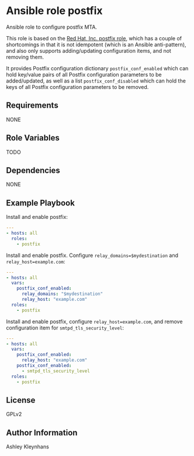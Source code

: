 # Ansible role postfix

Ansible role to configure postfix MTA.

This role is based on the [Red Hat, Inc. postfix role](https://github.com/linux-system-roles/postfix),
which has a couple of shortcomings in that it is not idempotent (which is an Ansible anti-pattern),
and also only supports adding/updating configuration items, and not removing them.

It provides  Postfix configuration dictionary `postfix_conf_enabled` which can hold key/value pairs of
all Postfix configuration parameters to be added/updated, as well as a list `postfix_conf_disabled`
which can hold the keys of all Postfix configuration parameters to be removed.

## Requirements

NONE

## Role Variables

TODO

## Dependencies

NONE

## Example Playbook

Install and enable postfix:

```yaml
---
- hosts: all
  roles:
    - postfix
```

Install and enable postfix. Configure `relay_domains=$mydestination` and
`relay_host=example.com`:

```yaml
---
- hosts: all
  vars:
    postfix_conf_enabled:
      relay_domains: "$mydestination"
      relay_host: "example.com"
  roles:
    - postfix
```

Install and enable postfix, configure `relay_host=example.com`, and
remove configuration item for `smtpd_tls_security_level`:

```yaml
---
- hosts: all
  vars:
    postfix_conf_enabled:
      relay_host: "example.com"
    postfix_conf_enabled:
      - smtpd_tls_security_level
  roles:
    - postfix
```

## License

GPLv2

## Author Information

Ashley Kleynhans
